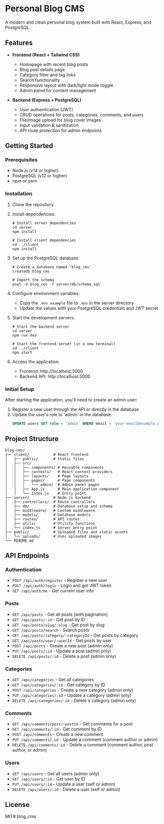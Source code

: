 # Personal Blog CMS

A modern and clean personal blog system built with React, Express, and PostgreSQL.

## Features

- **Frontend (React + Tailwind CSS)**
  - Homepage with recent blog posts
  - Blog post details page
  - Category filter and tag links
  - Search functionality
  - Responsive layout with dark/light mode toggle
  - Admin panel for content management

- **Backend (Express + PostgreSQL)**
  - User authentication (JWT)
  - CRUD operations for posts, categories, comments, and users
  - File/image upload for blog cover images
  - Input validation & sanitization
  - API route protection for admin endpoints

## Getting Started

### Prerequisites

- Node.js (v14 or higher)
- PostgreSQL (v12 or higher)
- npm or yarn

### Installation

1. Clone the repository
2. Install dependencies:
   ```
   # Install server dependencies
   cd server
   npm install

   # Install client dependencies
   cd ../client
   npm install
   ```
3. Set up the PostgreSQL database:
   ```
   # Create a database named 'blog_cms'
   createdb blog_cms

   # Import the schema
   psql -d blog_cms -f server/db/schema.sql
   ```

4. Configure environment variables:
   - Copy the `.env.example` file to `.env` in the server directory
   - Update the values with your PostgreSQL credentials and JWT secret

5. Start the development servers:
   ```
   # Start the backend server
   cd server
   npm run dev

   # Start the frontend server (in a new terminal)
   cd ../client
   npm start
   ```

6. Access the application:
   - Frontend: http://localhost:3000
   - Backend API: http://localhost:5000

### Initial Setup

After starting the application, you'll need to create an admin user:

1. Register a new user through the API or directly in the database
2. Update the user's role to 'admin' in the database:
   ```sql
   UPDATE users SET role = 'admin' WHERE email = 'your-email@example.com';
   ```

## Project Structure

```
blog-cms/
├── client/           # React frontend
│   ├── public/       # Static files
│   ├── src/
│   │   ├── components/ # Reusable components
│   │   ├── contexts/   # React context providers
│   │   ├── layouts/    # Page layouts
│   │   ├── pages/      # Page components
│   │   │   └── admin/  # Admin panel pages
│   │   ├── App.js      # Main application component
│   │   └── index.js    # Entry point
├── server/           # Node.js backend
│   ├── controllers/  # Route controllers
│   ├── db/           # Database setup and schema
│   ├── middleware/   # Custom middleware
│   ├── models/       # Database models
│   ├── routes/       # API routes
│   ├── utils/        # Utility functions
│   └── index.js      # Server entry point
├── public/           # Uploaded files and static assets
│   └── uploads/      # User uploaded images
└── README.md
```

## API Endpoints

### Authentication
- `POST /api/auth/register` - Register a new user
- `POST /api/auth/login` - Login and get JWT token
- `GET /api/auth/me` - Get current user info

### Posts
- `GET /api/posts` - Get all posts (with pagination)
- `GET /api/posts/:id` - Get post by ID
- `GET /api/posts/slug/:slug` - Get post by slug
- `GET /api/posts/search` - Search posts
- `GET /api/posts/category/:categoryId` - Get posts by category
- `GET /api/posts/user/:userId` - Get posts by user
- `POST /api/posts` - Create a new post (admin only)
- `PUT /api/posts/:id` - Update a post (admin only)
- `DELETE /api/posts/:id` - Delete a post (admin only)

### Categories
- `GET /api/categories` - Get all categories
- `GET /api/categories/:id` - Get category by ID
- `POST /api/categories` - Create a new category (admin only)
- `PUT /api/categories/:id` - Update a category (admin only)
- `DELETE /api/categories/:id` - Delete a category (admin only)

### Comments
- `GET /api/comments/post/:postId` - Get comments for a post
- `GET /api/comments/:id` - Get comment by ID
- `POST /api/comments` - Create a new comment
- `PUT /api/comments/:id` - Update a comment (comment author or admin)
- `DELETE /api/comments/:id` - Delete a comment (comment author, post author, or admin)

### Users
- `GET /api/users` - Get all users (admin only)
- `GET /api/users/:id` - Get user by ID
- `PUT /api/users/:id` - Update a user (self or admin)
- `DELETE /api/users/:id` - Delete a user (self or admin)

## License

MIT# blog_cms
